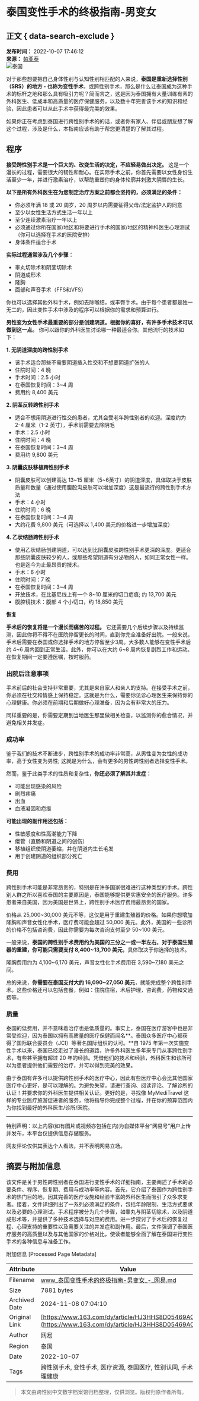 # 泰国变性手术的终极指南-男变女

## 正文 { data-search-exclude }


**发布时间：** 2022-10-07 17:46:12  
**来源：** [帕亚泰](https://www.163.com/dy/media/T1560483951447.html)  
![泰国](https://static.ws.126.net/163/f2e/dy_media/dy_media/static/images/ipLocation.f6d00eb.svg)

对于那些想要把自己身体性别与认知性别相匹配的人来说，**泰国是重新选择性别（SRS）的地方 - 也称为变性手术**，或跨性别手术，那么是什么让泰国成为这种手术的标杆之地和那么具有吸引力呢？简而言之，这是因为泰国拥有大量训练有素的外科医生、低成本和高质量的医疗保健服务，以及数十年完善该手术的知识和经验，因此患者可以从此手术中获得最完美的效果。

如果你正在考虑到泰国进行跨性别手术的的话，或者你有家人、伴侣或朋友想了解这个过程，涉及是什么，本指南应该有助于帮您更清楚的了解其过程。

## 程序

**接受跨性别手术是一个巨大的、改变生活的决定，不应轻易做出决定。** 这是一个漫长的过程，需要很大的韧性和耐心。在实际手术之前，你首先需要以女性身份生活至少一年，并进行激素治疗，以帮助重塑你的身体轮廓并刺激大阴唇的生长。

**以下是所有外科医生在为您制定治疗方案之前都会坚持的，必须满足的条件：**

- 你必须年满 18 或 20 周岁，20 周岁以内需要征得父母/法定监护人的同意
- 至少以女性生活方式生活一年以上
- 至少连续激素治疗一年以上
- 必须通过你所在国家/地区和将要进行手术的国家/地区的精神科医生心理测试（你可以选择在手术的医院安排）
- 身体条件适合手术

**实际过程通常涉及几个步骤：**

- 睾丸切除术和阴茎切除术
- 阴道成形术
- 隆胸
- 面部和声音手术（FFS和VFS）

你也可以选择其他外科手术，例如去除喉结，或丰臀手术。由于每个患者都是独一无二的，因此变性手术中涉及的程序可以根据你的需求和预算进行。

**男性变为女性手术最重要的部分是创建阴道。根据你的喜好，有许多手术技术可以做到这一点。** 你可以跟你的外科医生讨论哪一种最适合你。其他流行的技术如下：

**1\. 无阴道深度的跨性别手术**

- 该手术适合那些不需要阴道插入性交和不想要阴道扩张的人
- 住院时间：4 晚
- 手术时间：2.5 小时
- 在泰国恢复时间：3~4 周
- 费用约 8,400 美元

**2\. 阴茎反转跨性别手术**

- 适合不想用阴道进行性交的患者，尤其会受老年跨性别者的欢迎。深度约为 2-4 厘米（1-2 英寸），手术前需要去除阴毛
- 手术：2.5 小时
- 住院时间：4 晚
- 在泰国恢复时间：3~4 周
- 费用约 9,800 美元

**3\. 阴囊皮肤移植跨性别手术**

- 阴囊皮肤可以创建高达 13~15 厘米（5~6英寸）的阴道深度，具体取决于皮肤质量和数量（通过使用腹股沟皮肤可以增加深度）这是最流行的跨性别手术方法
- 手术：4 小时
- 住院时间：6 晚
- 在泰国恢复时间：3~4 周
- 大约花费 9,800 美元（可选择以 1,400 美元的价格进一步增加深度）

**4\. 乙状结肠跨性别手术**

- 使用乙状结肠创建阴道，可以达到比阴囊皮肤跨性别手术更深的深度。更适合那些阴囊皮肤较少的人，或那些希望阴道有分泌物的人，如同正常女性一样。也是迄今为止最昂贵的技术。
- 手术：6 小时
- 住院时间：7 晚
- 在泰国恢复时间：3~4 周
- 开放技术，在比基尼线上有一个 8~10 厘米的切口疤痕; 约 13,700 美元
- 腹腔镜技术：腹部 4 个小切口，约 18,850 美元

**恢复**

**手术后的恢复将是一个漫长而痛苦的过程。** 它还需要几个后续步骤以及持续监测，因此你将不得不在医院停留更长的时间，直到你完全准备好出院。一般来说，手术后需要在泰国或你选择手术的地方停留至少3周。大多数人能够在变性手术后约 4~6 周内回到正常生活。此外，你可以在大约 6~8 周内恢复剧烈工作和运动。在恢复期间一定要遵医嘱，按时服药。

### 出院后注意事项

手术前后的社会支持非常重要，尤其是来自家人和亲人的支持。在接受手术之前，你必须在社交和情感上保持稳定。这就是为什么，需要你见诊心理医生来保持你的心理健康。你必须在前期和后期做好心理准备，因为会有非常大的压力。

同样重要的是，你需要定期到当地医生那里做相关检查，以监测你的愈合情况，并避免相关并发症。

### 成功率

鉴于我们的技术不断进步，跨性别手术的成功率非常高，从男性变为女性的成功率，高于女性变为男性; 这就是为什么，会有更多的男性跨性别者选择变性手术。

然而，鉴于此类手术的性质和复杂性，**你还必须了解其并发症：**

- 可能出现感染的风险
- 剧烈疼痛
- 出血
- 血液凝固和疤痕

**可能出现的副作用还包括：**

- 性敏感度和性高潮能力下降
- 瘘管（直肠和阴道之间的创伤）
- 移植组织使阴道萎缩，并在阴道内生长毛发
- 用于创建阴道的组织部分死亡

### 费用

跨性别手术可能是非常昂贵的，特别是在许多国家很难进行这种类型的手术。跨性别人群之所以喜欢泰国的主要原因是，泰国能够提供更实惠安全的医疗服务。许多患者来自美国，因为美国是世界上，跨性别手术医疗费用最昂贵的国家。

价格从 25,000~30,000 美元不等，这仅是用于重建生殖器的价格。如果你想增加隆胸和声音女性化手术，医疗费可能会超过 50,000 美元。此外，美国的一些诊所的价格不包括咨询费，因此你需要为每次咨询支付至少 50~100 美元。

一般来说，**泰国的跨性别手术费用约为美国的三分之一或一半左右**。**对于泰国生殖器的重建，你可能只需要支付 8,400~13,700 美元**，具体取决于你选择的技术。

隆胸费用约为 4,100~6,170 美元，声音女性化手术费用在 3,590~7,180 美元之间。

总的来说，**你需要在泰国支付大约 16,090~27,050 美元**，就能完成整个跨性别手术。这些价格还可以包括套餐，例如：住院住宿，术后护理，咨询费，药物和交通费等。

### 质量

泰国的低费用，并不意味着治疗也是低质量的。事实上，泰国在医疗游客中也是非常受欢迎，因为泰国以拥有高质量的医疗保健而闻名**。泰国众多医疗中心都获得了国际联合委员会（JCI）等著名国际组织的认可。**自 1975 年第一次实施变性手术以来，泰国已经走过了漫长的道路，许多外科医生多年来专门从事跨性别手术，有些甚至拥有超过 20 年的经验。凭借他们的技术和经验，外科医生和诊所可以为患者提供他们需要的治疗，并可以得到完美的效果。

由于泰国有许多可以提供跨性别手术的医疗中心，因此有些医疗中心会比其他国家医疗中心更好，是可以理解的。为避免失望，请进行查询、阅读评论、了解诊所的认证！并要求你的外科医生提供相关认证。更好的是，寻找像 MyMediTravel 这样的专业医疗旅游促进者的服务，他将指导你完成整个过程，并在你的预算范围内为你找到最好的外科医生/诊所/医院。

---
特别声明：以上内容(如有图片或视频亦包括在内)为自媒体平台“网易号”用户上传并发布，本平台仅提供信息存储服务。

网友评论仅供其表达个人看法，并不表明网易立场。

## 摘要与附加信息

<!-- tcd_abstract -->
该文件是关于男性跨性别者在泰国进行变性手术的详细指南，主要阐述了手术的必要条件、程序、恢复期、费用与成功率等内容。首先，它介绍了泰国作为跨性别手术的热门目的地，因其完善的医疗设施和经验丰富的外科医生而吸引了众多求变者。接着，文件详细列出了一系列必须满足的条件，包括年龄限制、生活方式要求以及必要的心理测试。手术程序被分为几个步骤，如睾丸与阴茎切除术，以及阴道成形术等，并提供了多种技术选择与对应的费用。进一步探讨了手术后的恢复过程、心理支持的重要性以及需要关注的并发症和副作用。最后，文件强调了泰国医疗服务的高质量以及与其他国家的价格对比，使读者能够全面了解在泰国进行变性手术的各种信息与准备工作。
<!-- tcd_abstract_end -->

附加信息 [Processed Page Metadata]

| Attribute       | Value                                  |
|-----------------|----------------------------------------|
| Filename        | www_泰国变性手术的终极指南-男变女_-_网易.md                             |
| Size            | 7881 bytes                           |
| Archived Date   | 2024-11-08 07:04:10                             |
| Original Link   | [https://www.163.com/dy/article/HJ3HHS8D05469AOO.html](https://www.163.com/dy/article/HJ3HHS8D05469AOO.html)                       |
| Author          | 网易                               |
| Region          | 泰国                               |
| Date            | 2022-10-07                                 |
| Tags            | 跨性别手术, 变性手术, 医疗资源, 泰国医疗, 性别认同, 手术准备, 心理健康                                 |
>
> 本文由跨性别中文数字档案馆归档整理，仅供浏览。版权归原作者所有。
>